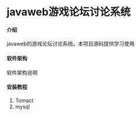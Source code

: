 # javaweb游戏论坛讨论系统

#### 介绍
javaweb的游戏论坛讨论系统，本项目源码提供学习使用

#### 软件架构
软件架构说明


#### 安装教程

1.  Tomact
2.  mysql

